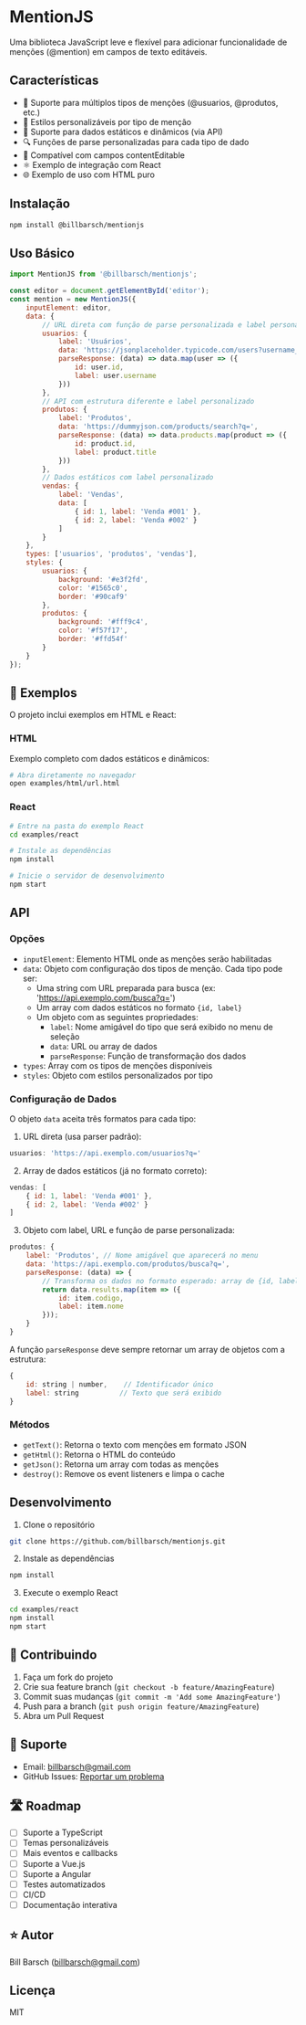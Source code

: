 # MentionJS

Uma biblioteca JavaScript leve e flexível para adicionar funcionalidade de menções (@mention) em campos de texto editáveis.

## Características

- 🚀 Suporte para múltiplos tipos de menções (@usuarios, @produtos, etc.)
- 🎨 Estilos personalizáveis por tipo de menção
- 🔄 Suporte para dados estáticos e dinâmicos (via API)
- 🔍 Funções de parse personalizadas para cada tipo de dado
- 📝 Compatível com campos contentEditable
- ⚛️ Exemplo de integração com React
- 🌐 Exemplo de uso com HTML puro

## Instalação

```bash
npm install @billbarsch/mentionjs
```

## Uso Básico

```javascript
import MentionJS from '@billbarsch/mentionjs';

const editor = document.getElementById('editor');
const mention = new MentionJS({
    inputElement: editor,
    data: {
        // URL direta com função de parse personalizada e label personalizado
        usuarios: {
            label: 'Usuários',
            data: 'https://jsonplaceholder.typicode.com/users?username_like=',
            parseResponse: (data) => data.map(user => ({
                id: user.id,
                label: user.username
            }))
        },
        // API com estrutura diferente e label personalizado
        produtos: {
            label: 'Produtos',
            data: 'https://dummyjson.com/products/search?q=',
            parseResponse: (data) => data.products.map(product => ({
                id: product.id,
                label: product.title
            }))
        },
        // Dados estáticos com label personalizado
        vendas: {
            label: 'Vendas',
            data: [
                { id: 1, label: 'Venda #001' },
                { id: 2, label: 'Venda #002' }
            ]
        }
    },
    types: ['usuarios', 'produtos', 'vendas'],
    styles: {
        usuarios: {
            background: '#e3f2fd',
            color: '#1565c0',
            border: '#90caf9'
        },
        produtos: {
            background: '#fff9c4',
            color: '#f57f17',
            border: '#ffd54f'
        }
    }
});
```

## 🎯 Exemplos

O projeto inclui exemplos em HTML e React:

### HTML
Exemplo completo com dados estáticos e dinâmicos:
```bash
# Abra diretamente no navegador
open examples/html/url.html
```

### React
```bash
# Entre na pasta do exemplo React
cd examples/react

# Instale as dependências
npm install

# Inicie o servidor de desenvolvimento
npm start
```

## API

### Opções

- `inputElement`: Elemento HTML onde as menções serão habilitadas
- `data`: Objeto com configuração dos tipos de menção. Cada tipo pode ser:
  - Uma string com URL preparada para busca (ex: 'https://api.exemplo.com/busca?q=')
  - Um array com dados estáticos no formato `{id, label}`
  - Um objeto com as seguintes propriedades:
    - `label`: Nome amigável do tipo que será exibido no menu de seleção
    - `data`: URL ou array de dados
    - `parseResponse`: Função de transformação dos dados
- `types`: Array com os tipos de menções disponíveis
- `styles`: Objeto com estilos personalizados por tipo

### Configuração de Dados

O objeto `data` aceita três formatos para cada tipo:

1. URL direta (usa parser padrão):
```javascript
usuarios: 'https://api.exemplo.com/usuarios?q='
```

2. Array de dados estáticos (já no formato correto):
```javascript
vendas: [
    { id: 1, label: 'Venda #001' },
    { id: 2, label: 'Venda #002' }
]
```

3. Objeto com label, URL e função de parse personalizada:
```javascript
produtos: {
    label: 'Produtos', // Nome amigável que aparecerá no menu
    data: 'https://api.exemplo.com/produtos/busca?q=',
    parseResponse: (data) => {
        // Transforma os dados no formato esperado: array de {id, label}
        return data.results.map(item => ({
            id: item.codigo,
            label: item.nome
        }));
    }
}
```

A função `parseResponse` deve sempre retornar um array de objetos com a estrutura:
```javascript
{
    id: string | number,    // Identificador único
    label: string          // Texto que será exibido
}
```

### Métodos

- `getText()`: Retorna o texto com menções em formato JSON
- `getHtml()`: Retorna o HTML do conteúdo
- `getJson()`: Retorna um array com todas as menções
- `destroy()`: Remove os event listeners e limpa o cache

## Desenvolvimento

1. Clone o repositório
```bash
git clone https://github.com/billbarsch/mentionjs.git
```

2. Instale as dependências
```bash
npm install
```

3. Execute o exemplo React
```bash
cd examples/react
npm install
npm start
```

## 🤝 Contribuindo

1. Faça um fork do projeto
2. Crie sua feature branch (`git checkout -b feature/AmazingFeature`)
3. Commit suas mudanças (`git commit -m 'Add some AmazingFeature'`)
4. Push para a branch (`git push origin feature/AmazingFeature`)
5. Abra um Pull Request

## 📧 Suporte

- Email: billbarsch@gmail.com
- GitHub Issues: [Reportar um problema](https://github.com/billbarsch/mentionjs/issues)

## 🛣️ Roadmap

- [ ] Suporte a TypeScript
- [ ] Temas personalizáveis
- [ ] Mais eventos e callbacks
- [ ] Suporte a Vue.js
- [ ] Suporte a Angular
- [ ] Testes automatizados
- [ ] CI/CD
- [ ] Documentação interativa

## ⭐ Autor

Bill Barsch (billbarsch@gmail.com)

## Licença

MIT 